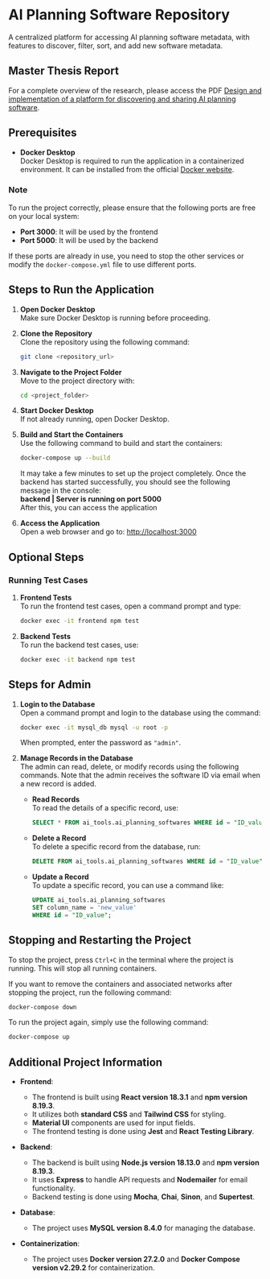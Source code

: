 # AI Planning Software Repository

A centralized platform for accessing AI planning software metadata, with features to discover, filter, sort, and add new software metadata.

## Master Thesis Report
For a complete overview of the research, please access the PDF [Design and implementation of a platform for discovering and sharing AI planning software](https://github.com/imsaurabh1/MasterThesis_Report/blob/main/MasterThesis_SaurabhAdhau.pdf).

## Prerequisites

- **Docker Desktop**  
  Docker Desktop is required to run the application in a containerized environment. It can be installed from the official [Docker website](https://docs.docker.com/desktop/).

### Note

To run the project correctly, please ensure that the following ports are free on your local system:

- **Port 3000**: It will be used by the frontend 
- **Port 5000**: It will be used by the backend

If these ports are already in use, you need to stop the other services or modify the `docker-compose.yml` file to use different ports.

## Steps to Run the Application

1. **Open Docker Desktop**  
   Make sure Docker Desktop is running before proceeding.

2. **Clone the Repository**  
   Clone the repository using the following command:  
   ```bash
   git clone <repository_url>
   ```

3. **Navigate to the Project Folder**  
   Move to the project directory with:  
   ```bash
   cd <project_folder>
   ```

4. **Start Docker Desktop**  
   If not already running, open Docker Desktop.

5. **Build and Start the Containers**  
   Use the following command to build and start the containers:  
   ```bash
   docker-compose up --build
   ``` 
   It may take a few minutes to set up the project completely. Once the backend has started successfully, you should see the following message in the console:  
   **backend  | Server is running on port 5000**  
   After this, you can access the application

6. **Access the Application**  
   Open a web browser and go to: [http://localhost:3000](http://localhost:3000)

## Optional Steps

### Running Test Cases

1. **Frontend Tests**  
   To run the frontend test cases, open a command prompt and type:  
   ```bash
   docker exec -it frontend npm test
   ```

2. **Backend Tests**  
   To run the backend test cases, use:  
   ```bash
   docker exec -it backend npm test
   ```

## Steps for Admin

1. **Login to the Database**  
   Open a command prompt and login to the database using the command:  
   ```bash
   docker exec -it mysql_db mysql -u root -p
   ```  
   When prompted, enter the password as `"admin"`.

2. **Manage Records in the Database**  
   The admin can read, delete, or modify records using the following commands. Note that the admin receives the software ID via email when a new record is added.

   - **Read Records**  
     To read the details of a specific record, use:  
     ```sql
     SELECT * FROM ai_tools.ai_planning_softwares WHERE id = "ID_value"\G
     ```

   - **Delete a Record**  
     To delete a specific record from the database, run:  
     ```sql
     DELETE FROM ai_tools.ai_planning_softwares WHERE id = "ID_value";
     ```

   - **Update a Record**  
     To update a specific record, you can use a command like:  
     ```sql
     UPDATE ai_tools.ai_planning_softwares
     SET column_name = 'new_value'
     WHERE id = "ID_value";
     ```

## Stopping and Restarting the Project

To stop the project, press `Ctrl+C` in the terminal where the project is running. This will stop all running containers.

If you want to remove the containers and associated networks after stopping the project, run the following command:
```bash
docker-compose down
```
To run the project again, simply use the following command:
```bash
docker-compose up
```


## Additional Project Information

- **Frontend**: 
   - The frontend is built using **React version 18.3.1** and **npm version 8.19.3**.
   - It utilizes both **standard CSS** and **Tailwind CSS** for styling.
   - **Material UI** components are used for input fields.
   - The frontend testing is done using **Jest** and **React Testing Library**.

- **Backend**: 
   - The backend is built using **Node.js version 18.13.0** and **npm version 8.19.3**.
   - It uses **Express** to handle API requests and **Nodemailer** for email functionality.
   - Backend testing is done using **Mocha**, **Chai**, **Sinon**, and **Supertest**.

- **Database**: 
   - The project uses **MySQL version 8.4.0** for managing the database.

- **Containerization**: 
   - The project uses **Docker version 27.2.0** and **Docker Compose version v2.29.2** for containerization.

